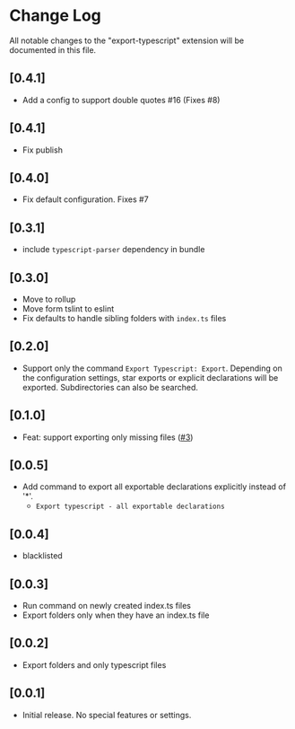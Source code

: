 # Change Log

All notable changes to the "export-typescript" extension will be documented in this file.

## [0.4.1]

- Add a config to support double quotes #16 (Fixes #8)

## [0.4.1]

- Fix publish

## [0.4.0]

- Fix default configuration. Fixes #7

## [0.3.1]

- include `typescript-parser` dependency in bundle

## [0.3.0]

- Move to rollup
- Move form tslint to eslint
- Fix defaults to handle sibling folders with `index.ts` files

## [0.2.0]

- Support only the command `Export Typescript: Export`. Depending on the configuration settings, star exports or explicit declarations will be exported. Subdirectories can also be searched.

## [0.1.0]

- Feat: support exporting only missing files ([#3](https://github.com/mscolnick/export-typescript/pull/3))

## [0.0.5]

- Add command to export all exportable declarations explicitly instead of '\*'.
  - `Export typescript - all exportable declarations`

## [0.0.4]

- blacklisted

## [0.0.3]

- Run command on newly created index.ts files
- Export folders only when they have an index.ts file

## [0.0.2]

- Export folders and only typescript files

## [0.0.1]

- Initial release. No special features or settings.
